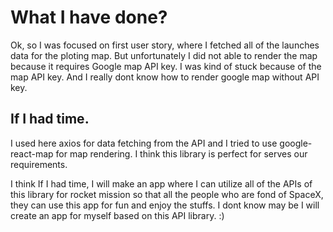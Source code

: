 # What I have done?

Ok, so I was focused on first user story, where I fetched all of the launches data for the ploting map. But unfortunately I did not able to render the map
because it requires Google map API key. I was kind of stuck because of the map API key. And I really dont know how to render google map without API key.

## If I had time.

I used here axios for data fetching from the API and I tried to use google-react-map for map rendering. I think this library is perfect for serves our requirements.

I think If I had time, I will make an app where I can utilize all of the APIs of this library for rocket mission so that all the people who are fond of SpaceX, they can use this app for fun and enjoy the stuffs. I dont know may be I will create an app for myself based on this API library. :)

